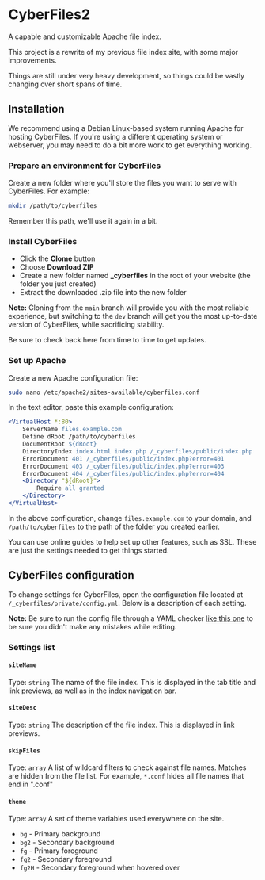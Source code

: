 # CyberFiles2
A capable and customizable Apache file index.

This project is a rewrite of my previous file index site, with some major improvements.

Things are still under very heavy development, so things could be vastly changing over short spans of time.

## Installation
We recommend using a Debian Linux-based system running Apache for hosting CyberFiles. If you're using a different operating system or webserver, you may need to do a bit more work to get everything working.

### Prepare an environment for CyberFiles
Create a new folder where you'll store the files you want to serve with CyberFiles. For example:
```sh
mkdir /path/to/cyberfiles
```
Remember this path, we'll use it again in a bit.

### Install CyberFiles
* Click the **Clome** button
* Choose **Download ZIP**
* Create a new folder named **_cyberfiles** in the root of your website (the folder you just created)
* Extract the downloaded .zip file into the new folder

**Note:** Cloning from the `main` branch will provide you with the most reliable experience, but switching to the `dev` branch will get you the most up-to-date version of CyberFiles, while sacrificing stability.

Be sure to check back here from time to time to get updates.

### Set up Apache
Create a new Apache configuration file:
```sh
sudo nano /etc/apache2/sites-available/cyberfiles.conf
```
In the text editor, paste this example configuration:
```apache
<VirtualHost *:80>
    ServerName files.example.com
    Define dRoot /path/to/cyberfiles
    DocumentRoot ${dRoot}
    DirectoryIndex index.html index.php /_cyberfiles/public/index.php
    ErrorDocument 401 /_cyberfiles/public/index.php?error=401
    ErrorDocument 403 /_cyberfiles/public/index.php?error=403
    ErrorDocument 404 /_cyberfiles/public/index.php?error=404
    <Directory "${dRoot}">
        Require all granted
    </Directory>
</VirtualHost>
```
In the above configuration, change `files.example.com` to your domain, and `/path/to/cyberfiles` to the path of the folder you created earlier.

You can use online guides to help set up other features, such as SSL. These are just the settings needed to get things started.

## CyberFiles configuration
To change settings for CyberFiles, open the configuration file located at `/_cyberfiles/private/config.yml`. Below is a description of each setting.

**Note:** Be sure to run the config file through a YAML checker [like this one](https://yamlchecker.com/) to be sure you didn't make any mistakes while editing.

### Settings list
#### `siteName`
Type: `string`
The name of the file index. This is displayed in the tab title and link previews, as well as in the index navigation bar.
#### `siteDesc`
Type: `string`
The description of the file index. This is displayed in link previews.
#### `skipFiles`
Type: `array`
A list of wildcard filters to check against file names. Matches are hidden from the file list.
For example, `*.conf` hides all file names that end in ".conf"
#### `theme`
Type: `array`
A set of theme variables used everywhere on the site.
* `bg` - Primary background
* `bg2` - Secondary background
* `fg` - Primary foreground
* `fg2` - Secondary foreground
* `fg2H` - Secondary foreground when hovered over